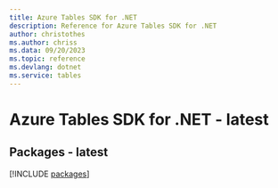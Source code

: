 ```yaml
---
title: Azure Tables SDK for .NET
description: Reference for Azure Tables SDK for .NET
author: christothes
ms.author: chriss
ms.data: 09/20/2023
ms.topic: reference
ms.devlang: dotnet
ms.service: tables
---
```

# Azure Tables SDK for .NET - latest
## Packages - latest
[!INCLUDE [packages](tables-index.md)]